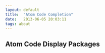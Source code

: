 ```yaml
---
layout: default
title:  "Atom Code Completion"
date:   2013-06-05 20:03:11
tags: about
---
```

## Atom Code Display Packages